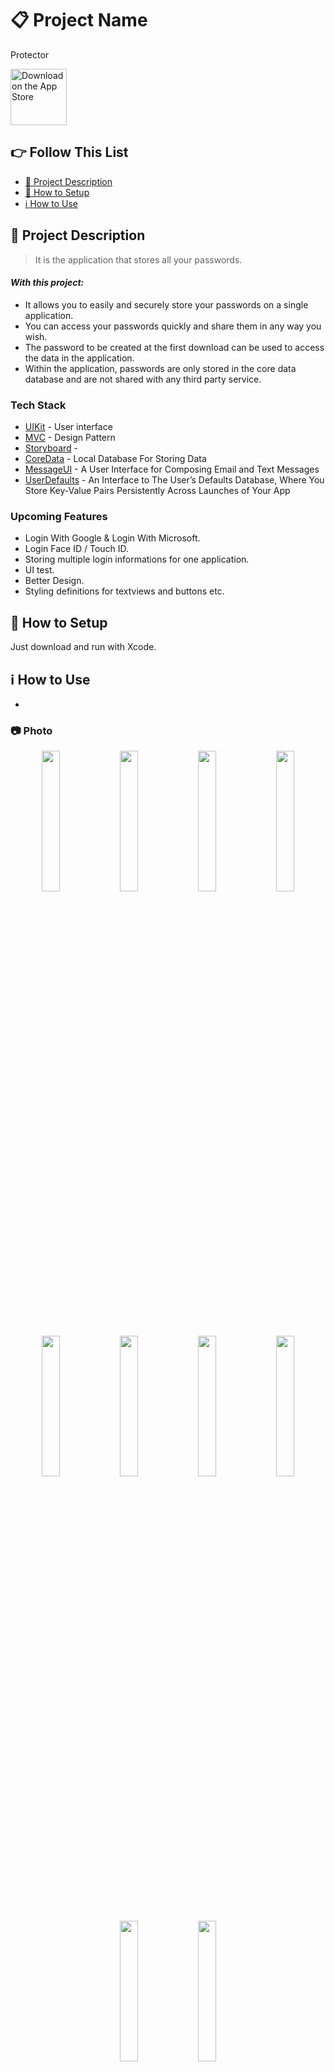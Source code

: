 # 📋 Project Name
Protector

<a href="https://apps.apple.com/tr/app/mars-explorer/id1667968298?l=tr" target="_blank"><img src="https://user-images.githubusercontent.com/49414644/215282404-d930a425-165c-435a-b2ac-a97bddfeb162.png" alt="Download on the App Store" height="90"/></a>

## 👉 Follow This List

- [🎯 Project Description](#-project-description)
- [🔧 How to Setup](#-how-to-setup)
- [ℹ️ How to Use](#-how-to-use)

## 🎯 Project Description 
> It is the application that stores all your passwords.

#### _With this project:_
- It allows you to easily and securely store your passwords on a single application.
- You can access your passwords quickly and share them in any way you wish.
- The password to be created at the first download can be used to access the data in the application.
- Within the application, passwords are only stored in the core data database and are not shared with any third party service.

### Tech Stack
- [UIKit] - User interface
- [MVC] - Design Pattern
- [Storyboard] -
- [CoreData] - Local Database For Storing Data
- [MessageUI] - A User Interface for Composing Email and Text Messages
- [UserDefaults] - An Interface to The User’s Defaults Database, Where You Store Key-Value Pairs Persistently Across Launches of Your App

### Upcoming Features
- Login With Google & Login With Microsoft.
- Login Face ID / Touch ID.
- Storing multiple login informations for one application.
- UI test.
- Better Design.
- Styling definitions for textviews and buttons etc.

## 🔧 How to Setup
Just download and run with Xcode.

## ℹ️ How to Use
-

### 📷 Photo
<p align="center">
<img src="https://user-images.githubusercontent.com/49414644/215350622-4f801696-f4e2-4b93-902d-b17ce07616b2.png" width="24%"/> 
<img src="https://user-images.githubusercontent.com/49414644/215350641-d63f3ad8-d10a-47d9-a18b-8e5df57a92be.png" width="24%"/> 
<img src="https://user-images.githubusercontent.com/49414644/215350657-b4e1d503-3613-48cb-998b-9b6b79e22d48.png" width="24%"/> 
<img src="https://user-images.githubusercontent.com/49414644/215350672-32fcf756-6825-48f8-96fe-db6b6f469695.png" width="24%"/>
<img src="https://user-images.githubusercontent.com/49414644/215350675-287069a8-8cb1-48a3-a311-1b38a1638ebf.png" width="24%"/>
<img src="https://user-images.githubusercontent.com/49414644/215350742-5fb3b2ed-b152-4204-a9a7-15ed39580072.png" width="24%"/> 
<img src="https://user-images.githubusercontent.com/49414644/215350754-4fe718e5-c970-408d-9edf-f9cd77b1d743.png" width="24%"/> 
<img src="https://user-images.githubusercontent.com/49414644/215350772-6d215d84-2ee9-4f0a-b633-22db41de77d2.png" width="24%"/>
<img src="https://user-images.githubusercontent.com/49414644/215350867-1d8c1210-5833-49b3-b213-0bef1ff7da0a.png" width="24%"/> 
<img src="https://user-images.githubusercontent.com/49414644/215350942-9b090d38-84ec-45c4-9ae5-63e8bae5bbc7.png" width="24%"/> 
</p>

### 🎥 Video
<video src="https://user-images.githubusercontent.com/49414644/210572707-8c96b9ab-8cee-49a8-8028-4b921b174637.mp4"></video>

## [🔝 Back to Top](#-follow-this-list) 

 [UIKit]: <https://developer.apple.com/documentation/uikit>
 [Storyboard]: <>
 [MVC]: <https://en.wikipedia.org/wiki/Model%E2%80%93view%E2%80%93controller>
 [CoreData]: <https://developer.apple.com/documentation/coredata>
 [MessageUI]: <https://developer.apple.com/documentation/messageui>
 [UserDefaults]: <https://developer.apple.com/documentation/foundation/userdefaults>
